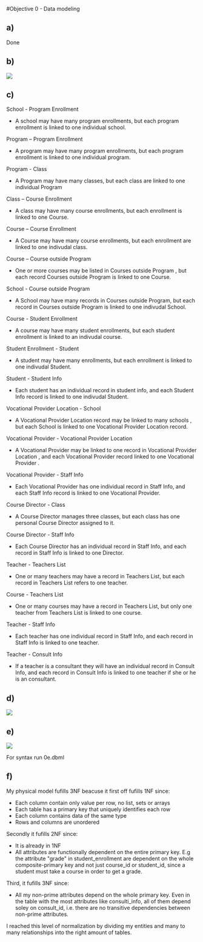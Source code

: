 #Objective 0 - Data modeling

## a)

Done

## b)

<img src = "../assets/0b16.png">

## c)

School - Program Enrollment
- A school may have many program enrollments, but each program enrollment is linked to one individual school.

Program – Program Enrollment
- A program may have many program enrollments, but each program enrollment is linked to one individual program.

Program - Class
- A Program may have many classes, but each class are linked to one individual Program

Class – Course Enrollment
- A class may have many course enrollments, but each enrollment is linked to one Course.

Course – Course Enrollment
- A Course may have many course enrollments, but each enrollment are linked to one indivudal class.

Course – Course outside Program
- One or more courses may be listed in Courses outside Program , but each record Courses outside Program is linked to one Course.

School - Course outside Program
- A School may have many records in Courses outside Program, but each record in Courses outside Program is linked to one indivudal School.

Course - Student Enrollment
- A course may have many student enrollments, but each student enrollment is linked to an indivudal course.

Student Enrollment - Student
- A student may have many enrollments, but each enrollment is linked to one indivudal Student.

Student - Student Info
- Each student has an individual record in student info, and each Student Info record is linked to one indivudal Student.

Vocational Provider Location - School
- A Vocational Provider Location record may be linked to many schools , but each School is linked to one Vocational Provider Location record.

Vocational Provider - Vocational Provider Location 
- A Vocational Provider may be linked to one record in Vocational Provider Location , and each Vocational Provider record linked to one Vocational Provider .

Vocational Provider - Staff Info
- Each Vocational Provider has one individual record in Staff Info, and each Staff Info record is linked to one Vocational Provider. 

Course Director - Class
- A Course Director manages three classes, but each class has one personal Course Director assigned to it. 

Course Director - Staff Info
- Each Course Director has an individual record in Staff Info, and each record in Staff Info is linked to one Director. 

Teacher - Teachers List
- One or many teachers may have a record in Teachers List, but each record in Teachers List refers to one teacher.

Course - Teachers List
- One or many courses may have a record in Teachers List, but only one teacher from Teachers List is linked to one course.

Teacher - Staff Info
- Each teacher has one individual record in Staff Info, and each record in Staff Info is linked to one teacher. 

Teacher - Consult Info
- If a teacher is a consultant they will have an individual record in Consult Info, and each record in Consult Info is linked to one teacher if she or he is an consultant. 

## d)

<img src = "../assets/0d10.png">

## e)

<img src = "../assets/0e2.jpg">

For syntax run 0e.dbml

## f)

My physical model fufills 3NF beacuse it first off fufills 1NF since:

- Each column contain only value per row, no list, sets or arrays
- Each table has a primary key that uniquely identifies each row
- Each column contains data of the same type
- Rows and columns are unordered

Secondly it fufills 2NF since:

- It is already in 1NF
- All attributes are functionally dependent on the entire primary key. E.g the attribute "grade" in student_enrollment are dependent on the whole composite-primary key and not just course_id or student_id, since a student must take a course in order to get a grade. 

Third, it fufills 3NF since:

- All my non-prime attributes depend on the whole primary key. Even in the table with the most attributes like consulti_info, all of them depend soley on consult_id, i.e. there are no transitive dependencies between non-prime attributes. 

I reached this level of normalization by dividing my entities and many to many relationships into the right amount of tables.  



































